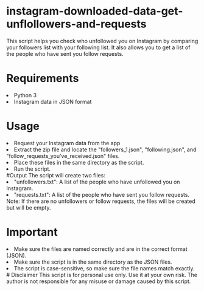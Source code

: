 # instagram-downloaded-data-get-unflollowers-and-requests
This script helps you check who unfollowed you on Instagram by comparing your followers list with your following list. It also allows you to get a list of the people who have sent you follow requests.

# Requirements
<li>Python 3</li>
<li>Instagram data in JSON format</li>

# Usage
<li>Request your Instagram data from the app</li>
<li>Extract the zip file and locate the "followers_1.json", "following.json", and "follow_requests_you've_received.json" files.</li>
<li>Place these files in the same directory as the script.</li>
<li>Run the script.</li>
#Output
The script will create two files:

<li>"unfollowers.txt": A list of the people who have unfollowed you on Instagram.</li>
<li>"requests.txt": A list of the people who have sent you follow requests.</li>
Note: If there are no unfollowers or follow requests, the files will be created but will be empty.

# Important
<li> Make sure the files are named correctly and are in the correct format (JSON).</li>
<li> Make sure the script is in the same directory as the JSON files.</li>
<li> The script is case-sensitive, so make sure the file names match exactly.</li>
# Disclaimer
This script is for personal use only. Use it at your own risk. The author is not responsible for any misuse or damage caused by this script.
